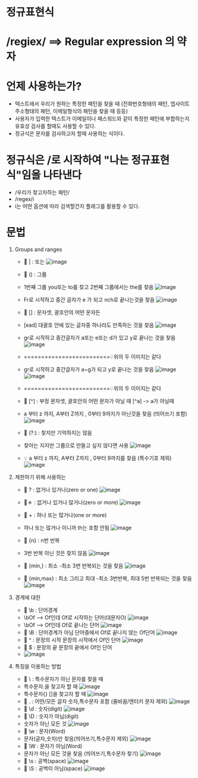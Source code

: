 # 정규표현식
# /regiex/ ==> Regular expression 의 약자

# 언제 사용하는가?
  - 텍스트에서 우리가 원하는 특정한 패턴을 찾을 때 (전화번호형태의 패턴, 엡사이트 주소형태의 패턴, 이메일형식의 패턴을 찾을 때 등등)
  - 사용자가 입력한 텍스트가 이메일이나 패스워드와 같이 특정한 패턴에 부합하는지 유효성 검사를 할때도 사용할 수 있다.
  - 정규식은 문자를 검사하고자 할때 사용하는 식이다.
# 정규식은 /로 시작하여 "나는 정규표현식"임을 나타낸다
- /우리가 찾고자하는 패턴/
- /regex/i
- i는 어떤 옵션에 따라 검색할건지 플래그를 활용할 수 있다.
# 문법
   1) Groups and ranges
      - 🚩 | : 또는
       ![image](https://github.com/yunshinhee/regiex/assets/145514638/4e80315b-28f3-4ac1-b607-14cad6cebebf)
      - 🚩 () : 그룹
      - 1번째 그룹 you또는 to를 찾고 2번째 그룹에서는 the를 찾음
      ![image](https://github.com/yunshinhee/regiex/assets/145514638/2631a3cb-3167-434b-8188-a921a7d57c77)
      - Fr로 시작하고 중간 글자가 e 가 되고  nch로 끝나는것을 찾음
       ![image](https://github.com/yunshinhee/regiex/assets/145514638/80053e4f-aaf9-4e54-ac46-f7cba39d6fcd)

      - 🚩 [] : 문자셋, 괄호안의 어떤 문자든
      - [ead] 대괄호 안에 있는 글자중 하나라도 만족하는 것을 찾음
       ![image](https://github.com/yunshinhee/regiex/assets/145514638/f6d3e33d-1306-4490-85b1-b523b88193bb)
      - gr로 시작하고 중간글자가 a또는 e또는 d가 있고 y로 끝나는 것을 찾음
       ![image](https://github.com/yunshinhee/regiex/assets/145514638/438e31b3-6278-4b10-a448-ead0deecdf2c)
      - =========================💡위의 두 이미지는 같다

      - gr로 시작하고 중간글자가 a~g가 되고 y로 끝나는 것을 찾음 
       ![image](https://github.com/yunshinhee/regiex/assets/145514638/20f1a820-f6f0-44e9-b00a-c6089478f61d)
       ![image](https://github.com/yunshinhee/regiex/assets/145514638/ef8ee9c3-c96d-4f94-b2c9-528b390f4a5f)
      - =========================💡위의 두 이미지는 같다

      - 🚩 [^] : 부정 문자셋, 괄호안의 어떤 문자가 아닐 때 [^a] -> a가 아닐때
      - a 부터 z 까지, A부터 Z까지 , 0부터 9까지가 아닌것을 찾음 (띄어쓰기 포함)
      ![image](https://github.com/yunshinhee/regiex/assets/145514638/f5ea4e5a-b4ed-4fa1-99d0-d2a4c1dcf983)

      - 🚩 (?:) : 찾지만 기억하지는 않음
      -  찾아는 지지만 그룹으로 만들고 싶지 않다면 사용
       ![image](https://github.com/yunshinhee/regiex/assets/145514638/05dfe757-e717-4a3b-8487-c8cc135eee49)
       
      - 💡 a 부터 z 까지, A부터 Z까지 , 0부터 9까지를 찾음  (특수기호 제외)
       ![image](https://github.com/yunshinhee/regiex/assets/145514638/0dad4b6d-e63a-4095-91ee-829b99ae4882)
     
   2) 제한하기 위해 사용하는
      - 🚩 ? : 없거나 있거나(zero or one)
        ![image](https://github.com/yunshinhee/regiex/assets/145514638/37547aa1-7404-447f-a633-65aeede9e088)

      - 🚩＊ : 없거나 있거나 많거나(zero or more)
        ![image](https://github.com/yunshinhee/regiex/assets/145514638/12f1a079-9db3-4f88-a9ef-eadca8953f36)

      - 🚩 + : 하나 또는 많거나(one or more)
      - 하나 또는 많거나 이니까 th는 포함 안됨 
         ![image](https://github.com/yunshinhee/regiex/assets/145514638/9d304a92-4e59-4c79-96b8-edd4a5f25f3d)

      - 🚩 {n} : n번 반복
      - 3번 반복 아닌 것은 찾지 않음 
        ![image](https://github.com/yunshinhee/regiex/assets/145514638/f991e5d0-2686-4e75-850f-f82a5439f7f6)

      - 🚩 {min,} : 최소
      -최소 3번 반복되는 것을 찾음
        ![image](https://github.com/yunshinhee/regiex/assets/145514638/0cb0472b-8ad5-4897-9440-660a08b105fc)

      - 🚩 {min,max} : 최소 그리고 최대
      -최소 3번반복, 최대 5번 반복되는 것을 찾음
        ![image](https://github.com/yunshinhee/regiex/assets/145514638/11bf9a0f-e03b-4b69-a112-dd69e563759c)

   3) 경계에 대한
      - 🚩 \b : 단어경계
      - \bOf --> Of인데 Of로 시작하는 단어(대문자O)
       ![image](https://github.com/yunshinhee/regiex/assets/145514638/41ae9eb9-18db-4b6c-bc04-420d067b2c76)
      - \bOf --> Of인데 Of로 끝나는 단어
       ![image](https://github.com/yunshinhee/regiex/assets/145514638/bcb4f0f4-d525-43e4-8c8f-36aeb51fb51a)
      - 🚩 \B : 단어경계가 아님
        단어중에서 Of로 끝나지 않는 Of단어
        ![image](https://github.com/yunshinhee/regiex/assets/145514638/0493e59e-4cab-41ff-b4e1-cb1dc0aac620)
      - 🚩 ^ : 문장의 시작
       문장의 시작에서 Of인 단어
       ![image](https://github.com/yunshinhee/regiex/assets/145514638/2ca36738-90b5-46ea-834d-b2371ca3d75d)
      - 🚩 $ : 문장의 끝
        문장의 끝에서 Of인 단어 
      - ![image](https://github.com/yunshinhee/regiex/assets/145514638/f3a881b1-ecc5-4935-8249-b1f3e314487c)
    
        
   4) 특징을 이용하는 방법
      - 🚩 \ : 특수문자가 아닌 문자를 찾을 때
      - 특수문자.을 찾고자 할 때
        ![image](https://github.com/yunshinhee/regiex/assets/145514638/fc154144-2eb3-4091-81c6-6c75a4d8dfc0)
      - 특수문자{} []을 찾고자 할 때
        ![image](https://github.com/yunshinhee/regiex/assets/145514638/fb59176c-d30e-4dad-8649-a54a6e98cf19)
      - 🚩 . : 어떤/모든 글자 숫자,특수문자 포함 (줄바꿈/엔터키 문자 제외)
        ![image](https://github.com/yunshinhee/regiex/assets/145514638/6dec54f3-a486-4974-b06b-70e2417942a1) 
      - 🚩 \d : 숫자(digit)
        ![image](https://github.com/yunshinhee/regiex/assets/145514638/104d5dee-d964-4ccc-a17c-2f334d6ee05f)
      - 🚩 \D : 숫자가 아님(digit)
      - 숫자가 아닌 모든 것 
       ![image](https://github.com/yunshinhee/regiex/assets/145514638/9b081d8e-0ca4-46ac-8439-46173e790440)
      - 🚩 \w : 문자(Word)
      - 문자(글자,숫자)만 찾음(띄어쓰기,특수문자 제외) 
       ![image](https://github.com/yunshinhee/regiex/assets/145514638/bc2836bf-bbba-4ca2-baaf-f23fe7835ab3)
      - 🚩 \W : 문자가 아님(Word)
      - 문자가 아닌 모든 것을 찾음 (띄어쓰기,특수문자 찾기)
       ![image](https://github.com/yunshinhee/regiex/assets/145514638/973f441b-e666-4d74-93e2-e3090f82f484)
      - 🚩 \s : 공백(space)
       ![image](https://github.com/yunshinhee/regiex/assets/145514638/71c65e8b-6f05-4659-957d-1b7420e283f8)
      - 🚩 \S : 공백이 아님(space)
       ![image](https://github.com/yunshinhee/regiex/assets/145514638/558f7d08-1a49-499c-a71e-a87c628d5442)



     

      



